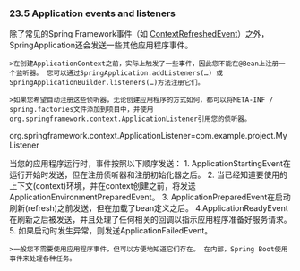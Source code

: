 ### 23.5 Application events and listeners

除了常见的Spring Framework事件（如 [ContextRefreshedEvent](#23-5-Application-events-and-listeners)）之外，SpringApplication还会发送一些其他应用程序事件。

    >在创建ApplicationContext之前，实际上触发了一些事件，因此您不能在@Bean上注册一个监听器。 您可以通过SpringApplication.addListeners(…) 或SpringApplicationBuilder.listeners(…)方法注册它们。

    >如果您希望自动注册这些侦听器，无论创建应用程序的方式如何，都可以将META-INF / spring.factories文件添加到项目中，并使用org.springframework.context.ApplicationListener引用您的侦听器。
org.springframework.context.ApplicationListener=com.example.project.MyListener


当您的应用程序运行时，事件按照以下顺序发送：
    1. ApplicationStartingEvent在运行开始时发送，但在注册侦听器和注册初始化器之后。
    2. 当已经知道要使用的上下文(context)环境，并在context创建之前，将发送ApplicationEnvironmentPreparedEvent。
    3. ApplicationPreparedEvent在启动刷新(refresh)之前发送，但在加载了bean定义之后。
    4.ApplicationReadyEvent在刷新之后被发送，并且处理了任何相关的回调以指示应用程序准备好服务请求。
    5. 如果启动时发生异常，则发送ApplicationFailedEvent。
    
    >一般您不需要使用应用程序事件，但可以方便地知道它们存在。 在内部，Spring Boot使用事件来处理各种任务。